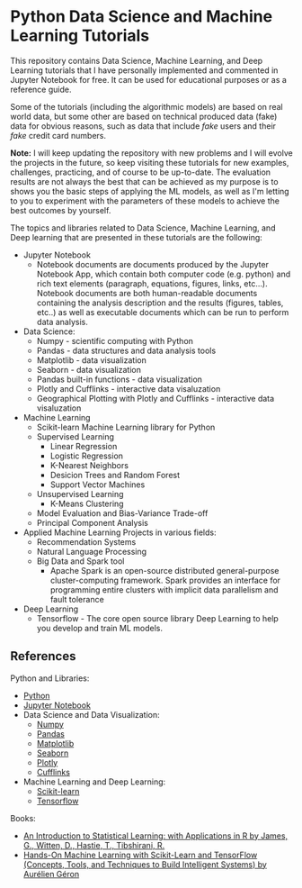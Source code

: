 # Python Data Science and Machine Learning Tutorials

This repository contains Data Science, Machine Learning, and Deep Learning tutorials that I have personally 
implemented and commented in Jupyter Notebook for free. It can be used for educational purposes or as a 
reference guide. 

Some of the tutorials (including the algorithmic models) are based on real world data, but some other are based on technical produced data (fake) data for obvious reasons, such as data that include *fake* users and their *fake* credit card numbers.

**Note:** I will keep updating the repository with new problems and I will evolve the projects in the future, so keep visiting these tutorials for new examples, challenges, practicing, and of course to be up-to-date. The evaluation results are not always the best that can be achieved as my purpose is to shows you the basic steps of applying the ML models, as well as I'm letting to you to experiment with the parameters of these models to achieve the best outcomes by yourself.

The topics and libraries related to Data Science, Machine Learning, and Deep learning that are presented in these tutorials are the following:
* Jupyter Notebook
   * Notebook documents are documents produced by the Jupyter Notebook App, which contain both computer code (e.g. python) and rich text elements (paragraph, equations, figures, links, etc…). Notebook documents are both human-readable documents containing the analysis description and the results (figures, tables, etc..) as well as executable documents which can be run to perform data analysis.
* Data Science:
   * Numpy - scientific computing with Python
   * Pandas - data structures and data analysis tools
   * Matplotlib - data visualization
   * Seaborn - data visualization
   * Pandas built-in functions - data visualization
   * Plotly and Cufflinks - interactive data visaluzation
   * Geographical Plotting with Plotly and Cufflinks - interactive data visaluzation
* Machine Learning
   * Scikit-learn Machine Learning library for Python
   * Supervised Learning
      * Linear Regression
      * Logistic Regression
      * K-Nearest Neighbors
      * Desicion Trees and Random Forest
      * Support Vector Machines
   * Unsupervised Learning
      * K-Means Clustering
   * Model Evaluation and Bias-Variance Trade-off
   * Principal Component Analysis
* Applied Machine Learning Projects in various fields:
   * Recommendation Systems
   * Natural Language Processing
   * Big Data and Spark tool
      * Apache Spark is an open-source distributed general-purpose cluster-computing framework. Spark provides an interface for programming entire clusters with implicit data parallelism and fault tolerance
* Deep Learning
   * Tensorflow - The core open source library Deep Learning to help you develop and train ML models.

## References

Python and Libraries:
* [Python](https://www.python.org/)
* [Jupyter Notebook](https://jupyter-notebook.readthedocs.io/en/stable/)
* Data Science and Data Visualization:
   * [Numpy](https://numpy.org/)
   * [Pandas](https://pandas.pydata.org/)
   * [Matplotlib](https://matplotlib.org/)
   * [Seaborn](https://seaborn.pydata.org/)
   * [Plotly](https://plot.ly/)
   * [Cufflinks](https://pypi.org/project/cufflinks/)
* Machine Learning and Deep Learning:
   * [Scikit-learn](https://scikit-learn.org/stable/)
   * [Tensorflow](https://www.tensorflow.org/)

Books:
* [An Introduction to Statistical Learning: with Applications in R by James, G., Witten, D., Hastie, T., Tibshirani, R.](https://www.springer.com/gp/book/9781461471370)
* [Hands-On Machine Learning with Scikit-Learn and TensorFlow
(Concepts, Tools, and Techniques to Build Intelligent Systems) by Aurélien Géron](http://shop.oreilly.com/product/0636920052289.do)

